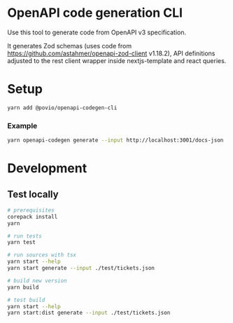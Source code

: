 # OpenAPI code generation CLI

Use this tool to generate code from OpenAPI v3 specification.

It generates Zod schemas (uses code from https://github.com/astahmer/openapi-zod-client v1.18.2), API definitions adjusted to the rest client wrapper inside nextjs-template and react queries.

# Setup

```bash
yarn add @povio/openapi-codegen-cli
```

### Example

```bash
yarn openapi-codegen generate --input http://localhost:3001/docs-json
```

# Development

## Test locally

```bash
# prerequisites
corepack install
yarn

# run tests
yarn test

# run sources with tsx
yarn start --help
yarn start generate --input ./test/tickets.json

# build new version
yarn build

# test build
yarn start --help
yarn start:dist generate --input ./test/tickets.json
```
